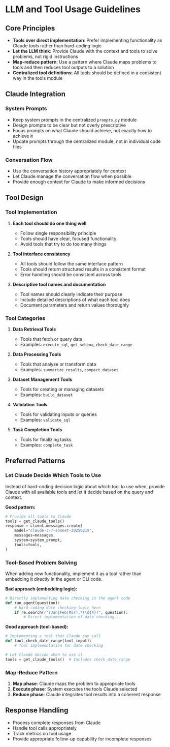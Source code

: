 # LLM and Tool Usage Guidelines

## Core Principles

- **Tools over direct implementation**: Prefer implementing functionality as Claude tools rather than hard-coding logic
- **Let the LLM think**: Provide Claude with the context and tools to solve problems, not rigid instructions
- **Map-reduce pattern**: Use a pattern where Claude maps problems to tools and then reduces tool outputs to a solution
- **Centralized tool definitions**: All tools should be defined in a consistent way in the tools module

## Claude Integration

### System Prompts

- Keep system prompts in the centralized `prompts.py` module
- Design prompts to be clear but not overly prescriptive
- Focus prompts on what Claude should achieve, not exactly how to achieve it
- Update prompts through the centralized module, not in individual code files

### Conversation Flow

- Use the conversation history appropriately for context
- Let Claude manage the conversation flow when possible
- Provide enough context for Claude to make informed decisions

## Tool Design

### Tool Implementation

1. **Each tool should do one thing well**
   - Follow single responsibility principle
   - Tools should have clear, focused functionality
   - Avoid tools that try to do too many things

2. **Tool interface consistency**
   - All tools should follow the same interface pattern
   - Tools should return structured results in a consistent format
   - Error handling should be consistent across tools

3. **Descriptive tool names and documentation**
   - Tool names should clearly indicate their purpose
   - Include detailed descriptions of what each tool does
   - Document parameters and return values thoroughly

### Tool Categories

1. **Data Retrieval Tools**
   - Tools that fetch or query data
   - Examples: `execute_sql`, `get_schema`, `check_date_range`

2. **Data Processing Tools**
   - Tools that analyze or transform data
   - Examples: `summarize_results`, `compact_dataset`

3. **Dataset Management Tools**
   - Tools for creating or managing datasets
   - Examples: `build_dataset`

4. **Validation Tools**
   - Tools for validating inputs or queries
   - Examples: `validate_sql`

5. **Task Completion Tools**
   - Tools for finalizing tasks
   - Examples: `complete_task`

## Preferred Patterns

### Let Claude Decide Which Tools to Use

Instead of hard-coding decision logic about which tool to use when, provide Claude with all available tools and let it decide based on the query and context.

**Good pattern:**
```python
# Provide all tools to Claude
tools = get_claude_tools()
response = client.messages.create(
    model="claude-3-7-sonnet-20250219",
    messages=messages,
    system=system_prompt,
    tools=tools,
)
```

### Tool-Based Problem Solving

When adding new functionality, implement it as a tool rather than embedding it directly in the agent or CLI code.

**Bad approach (embedding logic):**
```python
# Directly implementing date checking in the agent code
def run_agent(question):
    # Hard-coding date checking logic here
    if re.search(r"(Jan|Feb|Mar).*(\d{4})", question):
        # Direct implementation of date checking...
```

**Good approach (tool-based):**
```python
# Implementing a tool that Claude can call
def tool_check_date_range(tool_input):
    # Tool implementation for date checking

# Let Claude decide when to use it
tools = get_claude_tools()  # Includes check_date_range
```

### Map-Reduce Pattern

1. **Map phase**: Claude maps the problem to appropriate tools
2. **Execute phase**: System executes the tools Claude selected
3. **Reduce phase**: Claude integrates tool results into a coherent response

## Response Handling

- Process complete responses from Claude
- Handle tool calls appropriately
- Track metrics on tool usage
- Provide appropriate follow-up capability for incomplete responses